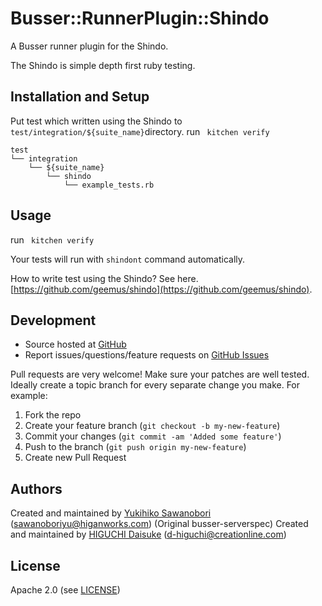 # <a name="title"></a> Busser::RunnerPlugin::Shindo

A Busser runner plugin for the Shindo.

The Shindo is simple depth first ruby testing.

## <a name="installation"></a> Installation and Setup

Put test which written using the Shindo to `test/integration/${suite_name}`directory.
run ` kitchen verify`

```
test
└── integration
    └── ${suite_name}
        └── shindo
            └── example_tests.rb
```

## <a name="usage"></a> Usage

run ` kitchen verify`

Your tests will run with `shindont` command automatically.

How to write test using the Shindo?
See here. [https://github.com/geemus/shindo](https://github.com/geemus/shindo).


## <a name="development"></a> Development

* Source hosted at [GitHub][repo]
* Report issues/questions/feature requests on [GitHub Issues][issues]

Pull requests are very welcome! Make sure your patches are well tested.
Ideally create a topic branch for every separate change you make. For
example:

1. Fork the repo
2. Create your feature branch (`git checkout -b my-new-feature`)
3. Commit your changes (`git commit -am 'Added some feature'`)
4. Push to the branch (`git push origin my-new-feature`)
5. Create new Pull Request

## <a name="authors"></a> Authors


Created and maintained by [Yukihiko Sawanobori][author] (<sawanoboriyu@higanworks.com>)
(Original busser-serverspec) Created and maintained by [HIGUCHI Daisuke][author] (<d-higuchi@creationline.com>)

## <a name="license"></a> License

Apache 2.0 (see [LICENSE][license])


[author]:           https://github.com/sawanoboly
[issues]:           https://github.com/sawanoboly/busser-shindo/issues
[license]:          https://github.com/sawanoboly/busser-shindo/blob/master/LICENSE
[repo]:             https://github.com/sawanoboly/busser-shindo
[plugin_usage]:     http://docs.kitchen-ci.org/busser/plugin-usage
